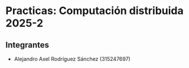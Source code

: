 # Practicas: Computación distribuida 2025-2

## Integrantes
- Alejandro Axel Rodríguez Sánchez (315247697)